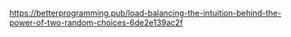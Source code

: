 https://betterprogramming.pub/load-balancing-the-intuition-behind-the-power-of-two-random-choices-6de2e139ac2f